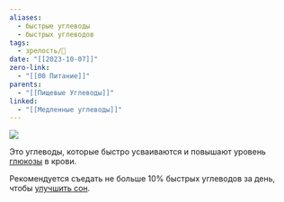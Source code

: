 ```yaml
---
aliases:
  - быстрые углеводы
  - быстрых углеводов
tags:
  - зрелость/🌱
date: "[[2023-10-07]]"
zero-link:
  - "[[00 Питание]]"
parents:
  - "[[Пищевые Углеводы]]"
linked:
  - "[[Медленные углеводы]]"
---
```

![](Пищевые%20Углеводы.md#^5bfd4f)

Это углеводы, которые быстро усваиваются и повышают уровень [глюкозы](Глюкоза.md) в крови.

Рекомендуется съедать не больше 10% быстрых углеводов за день, чтобы [улучшить сон](Как%20наладить%20сон?.md).